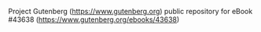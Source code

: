 Project Gutenberg (https://www.gutenberg.org) public repository for eBook #43638 (https://www.gutenberg.org/ebooks/43638)
